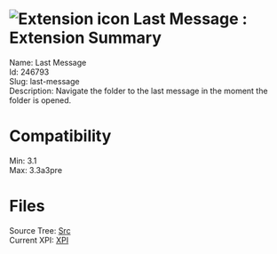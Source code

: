 # ![Extension icon](https://addons.thunderbird.net/user-media/addon_icons/246/246793-64.png?modified=1289488385) Last Message : Extension Summary

Name: Last Message  
Id: 246793  
Slug: last-message  
Description: Navigate the folder to the last message in the moment the folder is opened.
  

# Compatibility
Min: 3.1  
Max: 3.3a3pre  

# Files

Source Tree: [Src](C:/Dev/Thunderbird/ThunderKdB/xall/xOther/246793-last-message/src)  
Current XPI: [XPI](C:/Dev/Thunderbird/ThunderKdB/xall/xOther/246793-last-message/xpi)  



